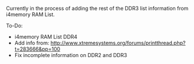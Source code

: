 Currently in the process of adding the rest of the DDR3 list information from i4memory RAM List. 

To-Do:

- i4memory RAM List DDR4
- Add info from: http://www.xtremesystems.org/forums/printthread.php?t=283666&pp=100
- Fix incomplete information on DDR2 and DDR3
